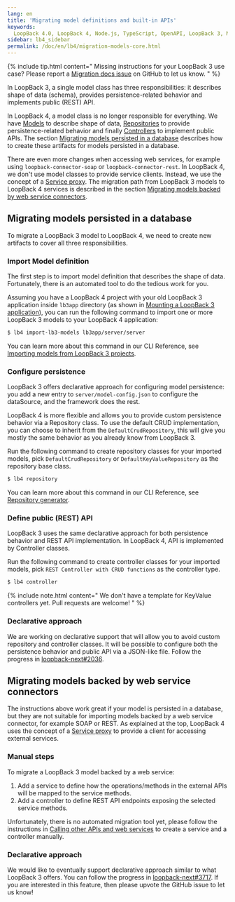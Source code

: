 ```yaml
---
lang: en
title: 'Migrating model definitions and built-in APIs'
keywords:
  LoopBack 4.0, LoopBack 4, Node.js, TypeScript, OpenAPI, LoopBack 3, Migration
sidebar: lb4_sidebar
permalink: /doc/en/lb4/migration-models-core.html
---
```


{% include tip.html content="
Missing instructions for your LoopBack 3 use case? Please report a [Migration docs issue](https://github.com/strongloop/loopback-next/issues/new?labels=question,Migration,Docs&template=Migration_docs.md) on GitHub to let us know.
" %}

In LoopBack 3, a single model class has three responsibilities: it describes
shape of data (schema), provides persistence-related behavior and implements
public (REST) API.

In LoopBack 4, a model class is no longer responsible for everything. We have
[Models](../../Model.md) to describe shape of data,
[Repositories](../../Repository.md) to provide persistence-related behavior and
finally [Controllers](../../Controller.md) to implement public APIs. The section
[Migrating models persisted in a database](#migrating-models-persisted-in-a-database)
describes how to create these artifacts for models persisted in a database.

There are even more changes when accessing web services, for example using
`loopback-connector-soap` or `loopback-connector-rest`. In LoopBack 4, we don't
use model classes to provide service clients. Instead, we use the concept of a
[Service proxy](../../Calling-other-APIs-and-Web-Services.md). The migration
path from LoopBack 3 models to LoopBack 4 services is described in the section
[Migrating models backed by web service connectors](#migrating-models-backed-by-web-service-connectors).

## Migrating models persisted in a database

To migrate a LoopBack 3 model to LoopBack 4, we need to create new artifacts to
cover all three responsibilities.

### Import Model definition

The first step is to import model definition that describes the shape of data.
Fortunately, there is an automated tool to do the tedious work for you.

Assuming you have a LoopBack 4 project with your old LoopBack 3 application
inside `lb3app` directory (as shown in
[Mounting a LoopBack 3 application](../mounting-lb3app.md)), you can run the
following command to import one or more LoopBack 3 models to your LoopBack 4
application:

```sh
$ lb4 import-lb3-models lb3app/server/server
```

You can learn more about this command in our CLI Reference, see
[Importing models from LoopBack 3 projects](../../Importing-LB3-models.md).

### Configure persistence

LoopBack 3 offers declarative approach for configuring model persistence: you
add a new entry to `server/model-config.json` to configure the dataSource, and
the framework does the rest.

LoopBack 4 is more flexible and allows you to provide custom persistence
behavior via a Repository class. To use the default CRUD implementation, you can
choose to inherit from the `DefaultCrudRepository`, this will give you mostly
the same behavior as you already know from LoopBack 3.

Run the following command to create repository classes for your imported models,
pick `DefaultCrudRepository` or `DefaultKeyValueRepository` as the repository
base class.

```sh
$ lb4 repository
```

You can learn more about this command in our CLI Reference, see
[Repository generator](../../Repository-generator.md).

### Define public (REST) API

LoopBack 3 uses the same declarative approach for both persistence behavior and
REST API implementation. In LoopBack 4, API is implemented by Controller
classes.

Run the following command to create controller classes for your imported models,
pick `REST Controller with CRUD functions` as the controller type.

```sh
$ lb4 controller
```

{% include note.html content="
We don't have a template for KeyValue controllers yet. Pull requests are welcome!
" %}

### Declarative approach

We are working on declarative support that will allow you to avoid custom
repository and controller classes. It will be possible to configure both the
persistence behavior and public API via a JSON-like file. Follow the progress in
[loopback-next#2036](https://github.com/strongloop/loopback-next/issues/2036).

## Migrating models backed by web service connectors

The instructions above work great if your model is persisted in a database, but
they are not suitable for importing models backed by a web service connector,
for example SOAP or REST. As explained at the top, LoopBack 4 uses the concept
of a [Service proxy](../../Calling-other-APIs-and-Web-Services.md) to provide a
client for accessing external services.

### Manual steps

To migrate a LoopBack 3 model backed by a web service:

1. Add a service to define how the operations/methods in the external APIs will
   be mapped to the service methods.
2. Add a controller to define REST API endpoints exposing the selected service
   methods.

Unfortunately, there is no automated migration tool yet, please follow the
instructions in
[Calling other APIs and web services](../../Calling-other-APIs-and-Web-Services.md)
to create a service and a controller manually.

### Declarative approach

We would like to eventually support declarative approach similar to what
LoopBack 3 offers. You can follow the progress in
[loopback-next#3717](https://github.com/strongloop/loopback-next/issues/3717).
If you are interested in this feature, then please upvote the GitHub issue to
let us know!
